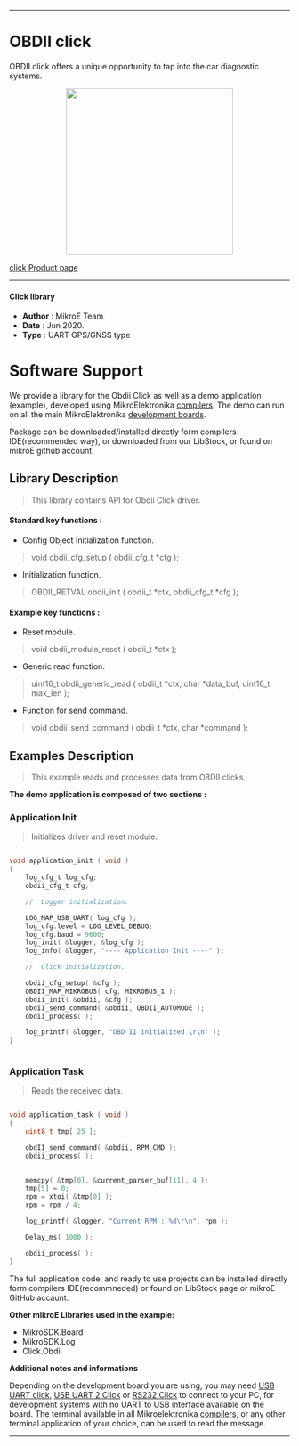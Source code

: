 
---
# OBDII click

OBDII click offers a unique opportunity to tap into the car diagnostic systems. 

<p align="center">
  <img src="https://download.mikroe.com/images/click_for_ide/obdii_click.png" height=300px>
</p>

[click Product page](https://www.mikroe.com/obdii-click)

---


#### Click library 

- **Author**        : MikroE Team
- **Date**          : Jun 2020.
- **Type**          : UART GPS/GNSS type


# Software Support

We provide a library for the Obdii Click 
as well as a demo application (example), developed using MikroElektronika 
[compilers](https://shop.mikroe.com/compilers). 
The demo can run on all the main MikroElektronika [development boards](https://shop.mikroe.com/development-boards).

Package can be downloaded/installed directly form compilers IDE(recommended way), or downloaded from our LibStock, or found on mikroE github account. 

## Library Description

> This library contains API for Obdii Click driver.

#### Standard key functions :

- Config Object Initialization function.
> void obdii_cfg_setup ( obdii_cfg_t *cfg ); 
 
- Initialization function.
> OBDII_RETVAL obdii_init ( obdii_t *ctx, obdii_cfg_t *cfg );

#### Example key functions :

- Reset module.
> void obdii_module_reset ( obdii_t *ctx );
 
- Generic read function.
> uint16_t obdii_generic_read ( obdii_t *ctx, char *data_buf, uint16_t max_len );

- Function for send command.
> void obdii_send_command ( obdii_t *ctx, char *command );

## Examples Description

> This example reads and processes data from OBDII clicks. 

**The demo application is composed of two sections :**

### Application Init 

> Initializes driver and reset module.

```c

void application_init ( void )
{
    log_cfg_t log_cfg;
    obdii_cfg_t cfg;

    //  Logger initialization.

    LOG_MAP_USB_UART( log_cfg );
    log_cfg.level = LOG_LEVEL_DEBUG;
    log_cfg.baud = 9600;
    log_init( &logger, &log_cfg );
    log_info( &logger, "---- Application Init ----" );

    //  Click initialization.

    obdii_cfg_setup( &cfg );
    OBDII_MAP_MIKROBUS( cfg, MIKROBUS_1 );
    obdii_init( &obdii, &cfg );
    obdII_send_command( &obdii, OBDII_AUTOMODE );
    obdii_process( );

    log_printf( &logger, "OBD II initialized \r\n" );
}
  
```

### Application Task

> Reads the received data.

```c

void application_task ( void )
{
    uint8_t tmp[ 25 ];

    obdII_send_command( &obdii, RPM_CMD );
    obdii_process( );
        

    memcpy( &tmp[0], &current_parser_buf[11], 4 );
    tmp[5] = 0;
    rpm = xtoi( &tmp[0] );
    rpm = rpm / 4;

    log_printf( &logger, "Current RPM : %d\r\n", rpm );

    Delay_ms( 1000 );

    obdii_process( );
}

```


The full application code, and ready to use projects can be  installed directly form compilers IDE(recommneded) or found on LibStock page or mikroE GitHub accaunt.

**Other mikroE Libraries used in the example:** 

- MikroSDK.Board
- MikroSDK.Log
- Click.Obdii

**Additional notes and informations**

Depending on the development board you are using, you may need 
[USB UART click](https://shop.mikroe.com/usb-uart-click), 
[USB UART 2 Click](https://shop.mikroe.com/usb-uart-2-click) or 
[RS232 Click](https://shop.mikroe.com/rs232-click) to connect to your PC, for 
development systems with no UART to USB interface available on the board. The 
terminal available in all Mikroelektronika 
[compilers](https://shop.mikroe.com/compilers), or any other terminal application 
of your choice, can be used to read the message.



---
